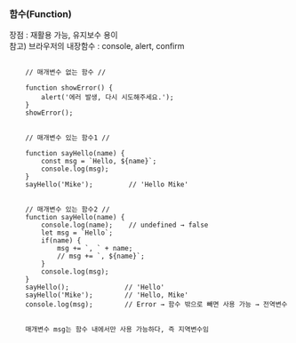 ### 함수(Function)   
장점 : 재활용 가능, 유지보수 용이   
참고) 브라우저의 내장함수 : console, alert, confirm

<pre>
<code>
    // 매개변수 없는 함수 //

    function showError() {
        alert('에러 발생, 다시 시도해주세요.');
    }
    showError();


    // 매개변수 있는 함수1 //

    function sayHello(name) {
        const msg = `Hello, ${name}`;
        console.log(msg);
    }
    sayHello('Mike');         // 'Hello Mike'


    // 매개변수 있는 함수2 //
    function sayHello(name) {
        console.log(name);    // undefined → false
        let msg = `Hello`;
        if(name) {
            msg += `, ` + name;
            // msg += `, ${name}`;
        }
        console.log(msg);
    }
    sayHello();              // 'Hello'
    sayHello('Mike');        // 'Hello, Mike'
    console.log(msg);        // Error → 함수 밖으로 빼면 사용 가능 → 전역변수


    매개변수 msg는 함수 내에서만 사용 가능하다, 즉 지역변수임
</code>
</pre>
<br>

